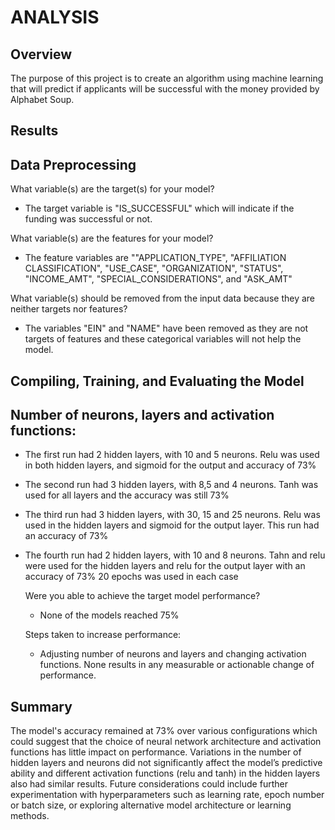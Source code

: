 # **ANALYSIS**


## **Overview**
  The purpose of this project is to create an algorithm using machine learning that will predict if applicants will be successful with the money provided by Alphabet Soup.
  
## **Results**
## **Data Preprocessing**

   What variable(s) are the target(s) for your model? 
  
  - The target variable is "IS_SUCCESSFUL" which will indicate if the funding was successful or not.
  
   What variable(s) are the features for your model?

   - The feature variables are ""APPLICATION_TYPE", "AFFILIATION CLASSIFICATION", "USE_CASE", "ORGANIZATION", "STATUS", "INCOME_AMT", "SPECIAL_CONSIDERATIONS", and "ASK_AMT"
  
  What variable(s) should be removed from the input data because they are neither targets nor features? 

  - The variables "EIN" and "NAME" have been removed as they are not targets of features and these categorical 
      variables will not help the model. 

## **Compiling, Training, and Evaluating the Model**

  ## Number of neurons, layers and activation functions:
  
  - The first run had 2 hidden layers, with 10 and 5 neurons. Relu was used in both hidden layers, and sigmoid for the output and accuracy of 73%
  
 - The second run had 3 hidden layers, with 8,5 and 4 neurons. Tanh was used for all layers and the accuracy was still 73%
  
- The third run had 3 hidden layers, with 30, 15 and 25 neurons. Relu was used in the hidden layers and sigmoid for the output layer. This run had an accuracy of 73%
  
- The fourth run had 2 hidden layers, with  10 and 8 neurons. Tahn and relu were used for the hidden layers and relu for the output layer with an accuracy of 73%
 20 epochs was used in each case
  
  Were you able to achieve the target model performance? 
  
   - None of the models reached 75%
    
  Steps taken to increase performance:
  
   - Adjusting number of neurons and layers and changing activation functions. None results in any measurable or actionable change of performance.
  
  
## **Summary**

The model's accuracy remained at 73% over various configurations which could suggest that the choice of neural network architecture and activation functions has little impact on performance. Variations in the number of hidden layers and neurons did not significantly affect the model’s predictive ability and different activation functions (relu and tanh) in the hidden layers also had similar results. Future considerations could include further experimentation with hyperparameters such as learning rate, epoch number or batch size, or exploring alternative model architecture or learning methods.
